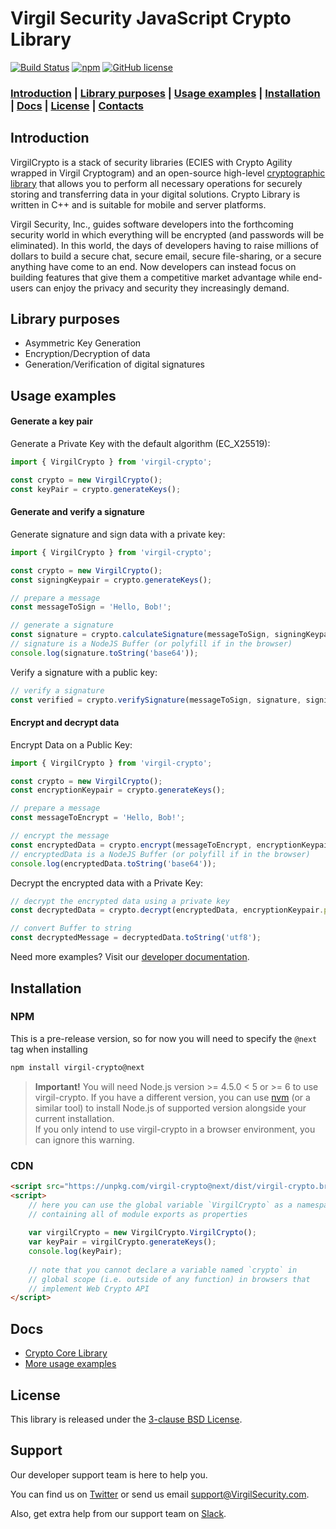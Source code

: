 # Virgil Security JavaScript Crypto Library 
[![Build Status](https://travis-ci.org/VirgilSecurity/virgil-crypto-javascript.svg)](https://travis-ci.org/VirgilSecurity/virgil-crypto-javascript) 
[![npm](https://img.shields.io/npm/v/virgil-crypto.svg)](https://www.npmjs.com/package/virgil-crypto)
[![GitHub license](https://img.shields.io/badge/license-BSD%203--Clause-blue.svg)](https://github.com/VirgilSecurity/virgil/blob/master/LICENSE)

### [Introduction](#introduction) | [Library purposes](#library-purposes) | [Usage examples](#usage-examples) | [Installation](#installation) | [Docs](#docs) | [License](#license) | [Contacts](#support)

## Introduction
VirgilCrypto is a stack of security libraries (ECIES with Crypto Agility wrapped in Virgil Cryptogram) and an open-source high-level [cryptographic library](https://github.com/VirgilSecurity/virgil-crypto) that allows you to perform all necessary operations for securely storing and transferring data in your digital solutions. Crypto Library is written in C++ and is suitable for mobile and server platforms.

Virgil Security, Inc., guides software developers into the forthcoming security world in which everything will be encrypted (and passwords will be eliminated). In this world, the days of developers having to raise millions of dollars to build a secure chat, secure email, secure file-sharing, or a secure anything have come to an end. Now developers can instead focus on building features that give them a competitive market advantage while end-users can enjoy the privacy and security they increasingly demand.

## Library purposes
* Asymmetric Key Generation
* Encryption/Decryption of data
* Generation/Verification of digital signatures

## Usage examples

#### Generate a key pair

Generate a Private Key with the default algorithm (EC_X25519):

```javascript
import { VirgilCrypto } from 'virgil-crypto';

const crypto = new VirgilCrypto();
const keyPair = crypto.generateKeys();
```

#### Generate and verify a signature

Generate signature and sign data with a private key:

```javascript
import { VirgilCrypto } from 'virgil-crypto';

const crypto = new VirgilCrypto();
const signingKeypair = crypto.generateKeys();

// prepare a message
const messageToSign = 'Hello, Bob!';

// generate a signature
const signature = crypto.calculateSignature(messageToSign, signingKeypair.privateKey);
// signature is a NodeJS Buffer (or polyfill if in the browser)
console.log(signature.toString('base64'));
```

Verify a signature with a public key:

```javascript
// verify a signature
const verified = crypto.verifySignature(messageToSign, signature, signingKeypair.publicKey);
```

#### Encrypt and decrypt data

Encrypt Data on a Public Key:

```javascript
import { VirgilCrypto } from 'virgil-crypto';

const crypto = new VirgilCrypto();
const encryptionKeypair = crypto.generateKeys();

// prepare a message
const messageToEncrypt = 'Hello, Bob!';

// encrypt the message
const encryptedData = crypto.encrypt(messageToEncrypt, encryptionKeypair.publicKey);
// encryptedData is a NodeJS Buffer (or polyfill if in the browser)
console.log(encryptedData.toString('base64'));
```

Decrypt the encrypted data with a Private Key:

```javascript
// decrypt the encrypted data using a private key
const decryptedData = crypto.decrypt(encryptedData, encryptionKeypair.privateKey);

// convert Buffer to string
const decryptedMessage = decryptedData.toString('utf8');
```

Need more examples? Visit our [developer documentation](https://developer.virgilsecurity.com/docs/how-to#cryptography).
  
## Installation

### NPM

This is a pre-release version, so for now you will need to specify the `@next` tag when installing

```sh
npm install virgil-crypto@next
```

> **Important!** You will need Node.js version >= 4.5.0 < 5 or >= 6 to use virgil-crypto.
If you have a different version, you can use [nvm](https://github.com/creationix/nvm) 
(or a similar tool) to install Node.js of supported version alongside your current installation.  
If you only intend to use virgil-crypto in a browser environment, you can ignore this warning.

### CDN

```html
<script src="https://unpkg.com/virgil-crypto@next/dist/virgil-crypto.browser.umd.min.js"></script>
<script>
	// here you can use the global variable `VirgilCrypto` as a namespace object,
	// containing all of module exports as properties
	
	var virgilCrypto = new VirgilCrypto.VirgilCrypto();
	var keyPair = virgilCrypto.generateKeys();
	console.log(keyPair);
	
	// note that you cannot declare a variable named `crypto` in
	// global scope (i.e. outside of any function) in browsers that 
	// implement Web Crypto API
</script>
```

## Docs
- [Crypto Core Library](https://github.com/VirgilSecurity/virgil-crypto)
- [More usage examples](https://developer.virgilsecurity.com/docs/how-to#cryptography)

## License
This library is released under the [3-clause BSD License](LICENSE).

## Support
Our developer support team is here to help you.

You can find us on [Twitter](https://twitter.com/VirgilSecurity) or send us email support@VirgilSecurity.com.

Also, get extra help from our support team on [Slack](https://join.slack.com/t/VirgilSecurity/shared_invite/enQtMjg4MDE4ODM3ODA4LTc2OWQwOTQ3YjNhNTQ0ZjJiZDc2NjkzYjYxNTI0YzhmNTY2ZDliMGJjYWQ5YmZiOGU5ZWEzNmJiMWZhYWVmYTM).
